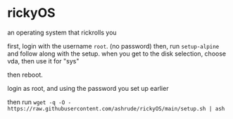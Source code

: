 # rickyOS
an operating system that rickrolls you

first, login with the username `root`. (no password)
then, run `setup-alpine` and follow along with the setup.
when you get to the disk selection, choose vda, then use it for "sys"

then reboot.

login as root, and using the password you set up earlier

then run `wget -q -O - https://raw.githubusercontent.com/ashrude/rickyOS/main/setup.sh | ash`
